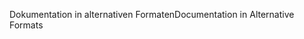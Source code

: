 <span data-ttu-id="e959d-101">Dokumentation in alternativen Formaten</span><span class="sxs-lookup"><span data-stu-id="e959d-101">Documentation in Alternative Formats</span></span>
